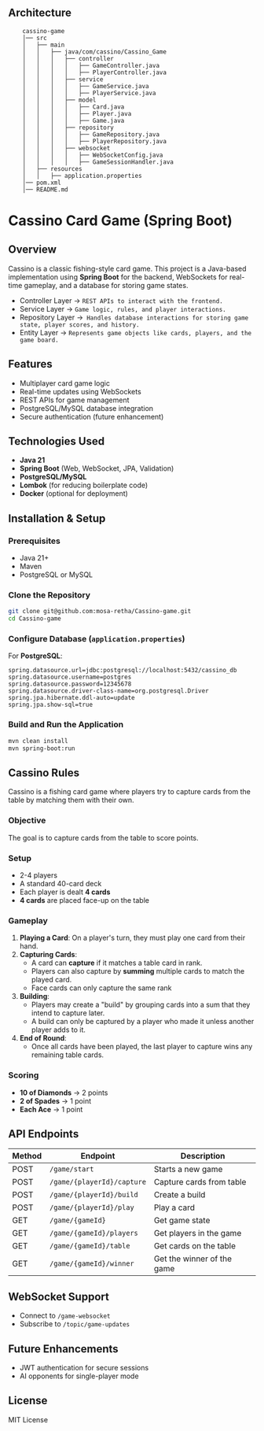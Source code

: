 ## Architecture
```
    cassino-game
    │── src
    │   ├── main
    │   │   ├── java/com/cassino/Cassino_Game
    │   │   │   ├── controller
    │   │   │   │   ├── GameController.java
    │   │   │   │   ├── PlayerController.java
    │   │   │   ├── service
    │   │   │   │   ├── GameService.java
    │   │   │   │   ├── PlayerService.java
    │   │   │   ├── model
    │   │   │   │   ├── Card.java
    │   │   │   │   ├── Player.java
    │   │   │   │   ├── Game.java
    │   │   │   ├── repository
    │   │   │   │   ├── GameRepository.java
    │   │   │   │   ├── PlayerRepository.java
    │   │   │   ├── websocket
    │   │   │   │   ├── WebSocketConfig.java
    │   │   │   │   ├── GameSessionHandler.java
    │   ├── resources
    │   │   ├── application.properties
    │── pom.xml
    │── README.md
```




# Cassino Card Game (Spring Boot)

## Overview
Cassino is a classic fishing-style card game. 
This project is a Java-based implementation using **Spring Boot** for the backend, 
WebSockets for real-time gameplay, and a database for storing game states.


 - Controller Layer → `REST APIs to interact with the frontend.`
 - Service Layer → `Game logic, rules, and player interactions.`
 - Repository Layer →` Handles database interactions for storing game state, player scores, and history.`
 - Entity Layer → `Represents game objects like cards, players, and the game board.`


## Features
- Multiplayer card game logic
- Real-time updates using WebSockets
- REST APIs for game management
- PostgreSQL/MySQL database integration
- Secure authentication (future enhancement)


## Technologies Used
- **Java 21**
- **Spring Boot** (Web, WebSocket, JPA, Validation)
- **PostgreSQL/MySQL**
- **Lombok** (for reducing boilerplate code)
- **Docker** (optional for deployment)

## Installation & Setup
### Prerequisites
- Java 21+
- Maven
- PostgreSQL or MySQL

### Clone the Repository
```sh
git clone git@github.com:mosa-retha/Cassino-game.git
cd Cassino-game
```

### Configure Database (`application.properties`)
For **PostgreSQL**:
```properties
spring.datasource.url=jdbc:postgresql://localhost:5432/cassino_db
spring.datasource.username=postgres
spring.datasource.password=12345678
spring.datasource.driver-class-name=org.postgresql.Driver
spring.jpa.hibernate.ddl-auto=update
spring.jpa.show-sql=true
```

### Build and Run the Application
```sh
mvn clean install
mvn spring-boot:run
```

## Cassino Rules
Cassino is a fishing card game where players try to capture cards from the table by matching them with their own.

### Objective
The goal is to capture cards from the table to score points.

### Setup
- 2-4 players
- A standard 40-card deck
- Each player is dealt **4 cards**
- **4 cards** are placed face-up on the table

### Gameplay
1. **Playing a Card**: On a player's turn, they must play one card from their hand.
2. **Capturing Cards**:
    - A card can **capture** if it matches a table card in rank.
    - Players can also capture by **summing** multiple cards to match the played card.
    - Face cards can only capture the same rank 
3. **Building**:
    - Players may create a "build" by grouping cards into a sum that they intend to capture later.
    - A build can only be captured by a player who made it unless another player adds to it.
4. **End of Round**:
    - Once all cards have been played, the last player to capture wins any remaining table cards.

### Scoring
- **10 of Diamonds** → 2 points
- **2 of Spades** → 1 point
- **Each Ace** → 1 point



## API Endpoints
| Method  | Endpoint                 | Description              |
|---------|--------------------------|--------------------------|
| POST    | `/game/start`            | Starts a new game        |
| POST    | `/game/{playerId}/capture` | Capture cards from table |
| POST    | `/game/{playerId}/build`   | Create a build           |
| POST    | `/game/{playerId}/play`    | Play a card              |
| GET     | `/game/{gameId}`          | Get game state           |
| GET     | `/game/{gameId}/players`  | Get players in the game  |
| GET     | `/game/{gameId}/table`    | Get cards on the table   |
| GET     | `/game/{gameId}/winner`   | Get the winner of the game |
 

## WebSocket Support
- Connect to `/game-websocket`
- Subscribe to `/topic/game-updates`

## Future Enhancements
- JWT authentication for secure sessions
- AI opponents for single-player mode

## License
MIT License

